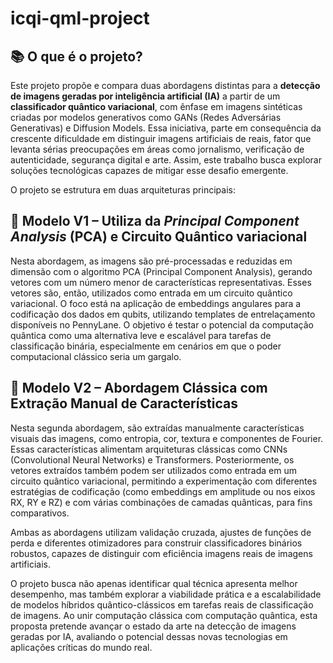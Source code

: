 # icqi-qml-project

## 📚 O que é o projeto?

Este projeto propõe e compara duas abordagens distintas para a **detecção de imagens geradas por inteligência artificial (IA)** a partir de um **classificador quântico variacional**, com ênfase em imagens sintéticas criadas por modelos generativos como GANs (Redes Adversárias Generativas) e Diffusion Models. Essa iniciativa, parte em consequência da crescente dificuldade em distinguir imagens artificiais de reais, fator que levanta sérias preocupações em áreas como jornalismo, verificação de autenticidade, segurança digital e arte. Assim, este trabalho busca explorar soluções tecnológicas capazes de mitigar esse desafio emergente.

O projeto se estrutura em duas arquiteturas principais:

## 📘 Modelo V1 – Utiliza da *Principal Component Analysis* (PCA) e Circuito Quântico variacional

Nesta abordagem, as imagens são pré-processadas e reduzidas em dimensão com o algoritmo PCA (Principal Component Analysis), gerando vetores com um número menor de características representativas. Esses vetores são, então, utilizados como entrada em um circuito quântico variacional. O foco está na aplicação de embeddings angulares para a codificação dos dados em qubits, utilizando templates de entrelaçamento disponíveis no PennyLane. O objetivo é testar o potencial da computação quântica como uma alternativa leve e escalável para tarefas de classificação binária, especialmente em cenários em que o poder computacional clássico seria um gargalo.

 ## 📗 Modelo V2 – Abordagem Clássica com Extração Manual de Características

Nesta segunda abordagem, são extraídas manualmente características visuais das imagens, como entropia, cor, textura e componentes de Fourier. Essas características alimentam arquiteturas clássicas como CNNs (Convolutional Neural Networks) e Transformers. Posteriormente, os vetores extraídos também podem ser utilizados como entrada em um circuito quântico variacional, permitindo a experimentação com diferentes estratégias de codificação (como embeddings em amplitude ou nos eixos RX, RY e RZ) e com várias combinações de camadas quânticas, para fins comparativos.

Ambas as abordagens utilizam validação cruzada, ajustes de funções de perda e diferentes otimizadores para construir classificadores binários robustos, capazes de distinguir com eficiência imagens reais de imagens artificiais.

O projeto busca não apenas identificar qual técnica apresenta melhor desempenho, mas também explorar a viabilidade prática e a escalabilidade de modelos híbridos quântico-clássicos em tarefas reais de classificação de imagens. Ao unir computação clássica com computação quântica, esta proposta pretende avançar o estado da arte na detecção de imagens geradas por IA, avaliando o potencial dessas novas tecnologias em aplicações críticas do mundo real.

